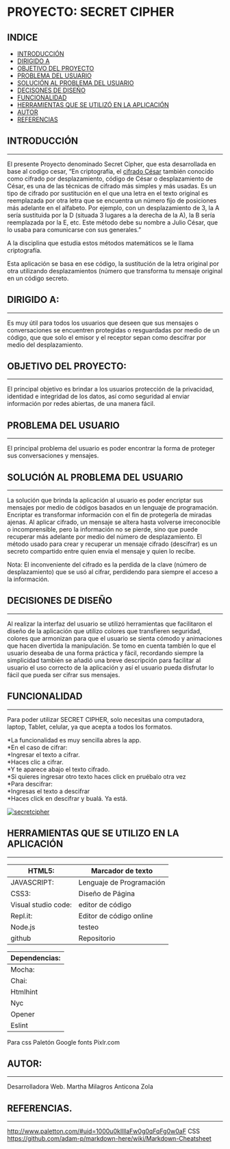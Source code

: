 # PROYECTO: SECRET CIPHER

INDICE
------
* [INTRODUCCIÓN](#id1)  
* [DIRIGIDO A](#id2)  
* [OBJETIVO DEL PROYECTO](#id3)  
* [PROBLEMA DEL USUARIO](#id4)  
* [SOLUCIÓN AL PROBLEMA DEL USUARIO](#id5)  
* [DECISONES DE DISEÑO](#id6)  
* [FUNCIONALIDAD](#id7)  
* [HERRAMIENTAS QUE SE UTILIZÓ EN LA APLICACIÓN](#id8)  
* [AUTOR](#id9)  
* [REFERENCIAS](#id10)  


## INTRODUCCIÓN<a name="id1"></a>
----------------
El presente Proyecto denominado Secret Cipher,  que esta desarrollada en base al codigo cesar, “En criptografía, el [cifrado César](https://es.wikipedia.org/wiki/Cifrado_C%C3%A9sar "Cifrado Cesar") también conocido como cifrado por desplazamiento, código de César o desplazamiento de César, es una de las técnicas de cifrado más simples y más usadas. Es un tipo de cifrado por sustitución en el que una letra en el texto original es reemplazada por otra letra que se encuentra un número fijo de posiciones más adelante en el alfabeto. Por ejemplo, con un desplazamiento de 3, la A sería sustituida por la D (situada 3 lugares a la derecha de la A), la B sería reemplazada por la E, etc. Este método debe su nombre a Julio César, que lo usaba para comunicarse con sus generales.”

A la disciplina que estudia estos métodos matemáticos se le llama criptografía.

Esta aplicación se basa en ese código, la sustitución de la letra original por otra utilizando desplazamientos (número que transforma tu mensaje original en un código secreto. 

## DIRIGIDO A:<a name="id2"></a>
-------------
Es muy útil para todos los usuarios que deseen que sus mensajes o conversaciones se encuentren protegidas o resguardadas por medio de un código, que que solo el emisor y el receptor sepan como descifrar por medio del desplazamiento.


## OBJETIVO DEL PROYECTO:<a name="id3"></a>
------------------------

El principal objetivo es brindar a los usuarios protección de la privacidad, identidad e integridad de los datos, así como seguridad al enviar información por redes abiertas, de una manera fácil.


## PROBLEMA DEL USUARIO<a name="id4"></a>
------------------------
El principal problema del usuario es poder encontrar la forma de proteger sus conversaciones y mensajes.

## SOLUCIÓN AL PROBLEMA DEL USUARIO<a name="id5"></a>
----------------------------------
La solución que brinda la aplicación al usuario es poder encriptar sus mensajes por medio de códigos basados en un lenguaje de programación. Encriptar es transformar información con el fin de protegerla de miradas ajenas. Al aplicar cifrado, un mensaje se altera hasta volverse irreconocible o incomprensible, pero la información no se pierde, sino que puede recuperar más adelante por medio del número de desplazamiento. El método usado para crear y recuperar un mensaje cifrado (descifrar) es un secreto compartido entre quien envía el mensaje y quien lo recibe. 

Nota: El inconveniente del cifrado es la perdida  de la clave (número de desplazamiento) que se usó al cifrar, perdidendo para siempre el acceso a la información.


## DECISIONES DE DISEÑO<a name="id6"></a>
-----------------------
Al realizar la interfaz del usuario se utilizó herramientas que facilitaron el diseño de la aplicación que utilizo colores que transfieren seguridad, colores que armonizan para que el usuario se sienta cómodo y animaciones que hacen divertida la manipulación. Se tomo en cuenta también lo que el usuario deseaba de una forma práctica y fácil, recordando siempre la simplicidad también se añadió una breve descripción para facilitar al usuario el uso correcto de la aplicación y así el usuario pueda disfrutar lo fácil que pueda ser cifrar sus mensajes.


## FUNCIONALIDAD<a name="id7"></a>
----------------

Para poder utilizar SECRET CIPHER, solo necesitas una computadora, laptop, Tablet, celular, ya que acepta a todos los formatos.

*La funcionalidad es muy sencilla abres la app.  
*En el caso de cifrar:  
*Ingresar el texto a cifrar.  
*Haces clic a cifrar.  
*Y te aparece abajo el texto cifrado.  
*Si quieres ingresar otro texto haces click en pruébalo otra vez  
*Para descifrar:  
*Ingresas el texto a descifrar  
*Haces click en descifrar y bualá. Ya está. 

[![secretcipher](http://img.youtube.com/vi/4A3pJm4xsS8/0.jpg)](http://www.youtube.com/watch?v=4A3pJm4xsS8 "cifrado")

## HERRAMIENTAS QUE SE UTILIZO EN LA APLICACIÓN <a name="id8"></a>
---------------------------------------------

HTML5:| Marcador de texto
------|------------------
JAVASCRIPT:| Lenguaje de Programación
CSS3:| Diseño de Página
Visual studio code:| editor de código
Repl.it:| Editor de código online
Node.js|testeo
github| Repositorio


|Dependencias:  |
|-------------- |
|Mocha:         |
|Chai:          |
|Htmlhint       |
|Nyc            |
|Opener         |
|Eslint         |

Para css
Paletón
Google fonts
Pixlr.com

## AUTOR:<a name="id9"></a>
-----------
Desarrolladora Web. Martha Milagros Anticona Zola


## REFERENCIAS.<a name="id10"></a>
--------------
http://www.paletton.com/#uid=1000u0kllllaFw0g0qFqFg0w0aF CSS
https://github.com/adam-p/markdown-here/wiki/Markdown-Cheatsheet



